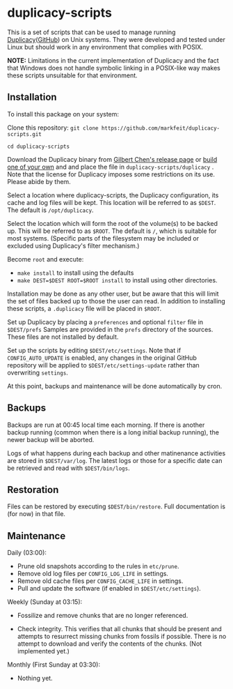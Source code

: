 # duplicacy-scripts

This is a set of scripts that can be used to manage running
[Duplicacy](https://duplicacy.com)([GitHub](https://github.com/gilbertchen/duplicacy)) on Unix systems.
They were developed and tested under Linux but should work in any
environment that complies with POSIX.

**NOTE:** Limitations in the current implementation of Duplicacy and
the fact that Windows does not handle symbolic linking in a POSIX-like
way makes these scripts unsuitable for that environment.


## Installation

To install this package on your system:

Clone this repository:  `git clone https://github.com/markfeit/duplicacy-scripts.git`

`cd duplicacy-scripts`

Download the Duplicacy binary from [Gilbert Chen's release
page](https://github.com/gilbertchen/duplicacy/releases) or [build one
of your own](https://github.com/markfeit/duplicacy-dev) and and place
the file in `duplicacy-scripts/duplicacy` .  Note that the license for
Duplicacy imposes some restrictions on its use.  Please abide by them.

Select a location where duplicacy-scripts, the Duplicacy
configuration, its cache and log files will be kept.  This location
will be referred to as `$DEST`.  The default is `/opt/duplicacy`.

Select the location which will form the root of the volume(s) to be
backed up.  This will be referred to as `$ROOT`.  The default is `/`,
which is suitable for most systems.  (Specific parts of the filesystem
may be included or excluded using Duplicacy's filter mechanism.)

Become `root` and execute:

 * `make install` to install using the defaults
 * `make DEST=$DEST ROOT=$ROOT install` to install using other directories.

Installation may be done as any other user, but be aware that this
will limit the set of files backed up to those the user can read.  In
addition to installing these scripts, a `.duplicacy` file will be
placed in `$ROOT`.

Set up Duplicacy by placing a `preferences` and optional `filter` file
in `$DEST/prefs` Samples are provided in the `prefs` directory of the
sources.  These files are not installed by default.

Set up the scripts by editing `$DEST/etc/settings`.  Note that if
`CONFIG_AUTO_UPDATE` is enabled, any changes in the original GitHub
repository will be applied to `$DEST/etc/settings-update` rather than
overwriting `settings`.

At this point, backups and maintenance will be done automatically by
cron.


## Backups

Backups are run at 00:45 local time each morning.  If there is another
backup running (common when there is a long initial backup running),
the newer backup will be aborted.

Logs of what happens during each backup and other matinenance
activities are stored in `$DEST/var/log`.  The latest logs or those
for a specific date can be retrieved and read with `$DEST/bin/logs`.


## Restoration

Files can be restored by executing `$DEST/bin/restore`.  Full documentation is
(for now) in that file.


## Maintenance

Daily (03:00):

 * Prune old snapshots according to the rules in `etc/prune`.
 * Remove old log files per `CONFIG_LOG_LIFE` in settings.
 * Remove old cache files per `CONFIG_CACHE_LIFE` in settings.
 * Pull and update the software (if enabled in `$DEST/etc/settings`).

Weekly (Sunday at 03:15):

 * Fossilize and remove chunks that are no longer referenced.
 
 * Check integrity.  This verifies that all chunks that should be
   present and attempts to resurrect missing chunks from fossils if
   possible. There is no attempt to download and verify the contents
   of the chunks.  (Not implemented yet.)

Monthly (First Sunday at 03:30):

 * Nothing yet.
